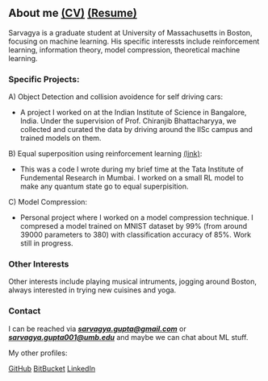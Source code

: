 ## About me [(CV)](https://github.com/Flock1/Flock1.github.io/blob/main/Sarvagya_Gupta_CV.pdf) [(Resume)](https://github.com/Flock1/Flock1.github.io/blob/main/Gupta_Sarvagya_Resume.pdf)


Sarvagya is a graduate student at University of Massachusetts in Boston, focusing on machine learning. His specific interessts include reinforcement learning, information theory, model compression, theoretical machine learning. 

### Specific Projects:

A) Object Detection and collision avoidence for self driving cars:

- A project I worked on at the Indian Institute of Science in Bangalore, India. Under the supervision of Prof. Chiranjib Bhattacharyya, we collected and curated the data by driving around the IISc campus and trained models on them. 

B) Equal superposition using reinforcement learning [(link)](https://bitbucket.org/Sarvagya8967/qc_code/src/master/):

- This was a code I wrote during my brief time at the Tata Institute of Fundemental Research in Mumbai. I worked on a small RL model to make any quantum state go to equal superpisition. 

C) Model Compression:

- Personal project where I worked on a model compression technique. I compresed a model trained on MNIST dataset by 99% (from around 39000 parameters to 380) with classification accuracy of 85%. Work still in progress. 




### Other Interests

Other interests include playing musical intruments, jogging around Boston, always interested in trying new cuisines and yoga.


### Contact

I can be reached via ***sarvagya.gupta@gmail.com*** or ***sarvagya.gupta001@umb.edu*** and maybe we can chat about ML stuff. 

My other profiles:

[GitHub](https://github.com/Flock1)
[BitBucket](https://bitbucket.org/Sarvagya8967/)
[LinkedIn](https://www.linkedin.com/in/sarvagya-gupta/)
